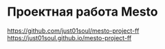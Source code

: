 # Проектная работа Mesto
https://github.com/just01soul/mesto-project-ff
https://just01soul.github.io/mesto-project-ff

